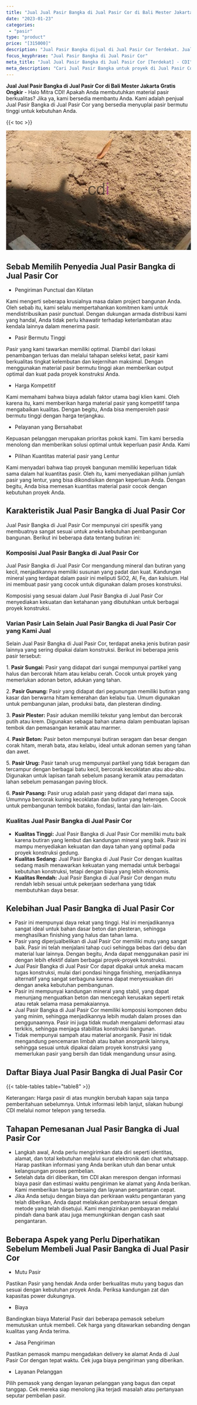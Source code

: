 ```yaml
---
title: "Jual Jual Pasir Bangka di Jual Pasir Cor di Bali Mester Jakarta Gratis Ongkir"
date: "2023-01-23"
categories:
 - "pasir"
type: "product"
price: "[315000]"
description: "Jual Pasir Bangka dijual di Jual Pasir Cor Terdekat. Jual Pasir Bangka ini sering dipakai dalam proyek konstruksi sebagai bahan campuran yang berkualitas dan bersih. Hubungi kami untuk informasi lebih lanjut."
focus_keyphrase: "Jual Pasir Bangka di Jual Pasir Cor"
meta_title: "Jual Jual Pasir Bangka di Jual Pasir Cor [Terdekat] - CDI"
meta_description: "Cari Jual Pasir Bangka untuk proyek di Jual Pasir Cor? Kami memiliki Jual Pasir Bangka berkualitas untuk material adukan. Raih penawaran terbaik sekarang."
---
```


**Jual Jual Pasir Bangka di Jual Pasir Cor di Bali Mester Jakarta Gratis Ongkir** - Halo Mitra CDI! Apakah Anda membutuhkan material pasir berkualitas? Jika ya, kami bersedia membantu Anda. Kami adalah penjual Jual Pasir Bangka di Jual Pasir Cor yang bersedia menyuplai pasir bermutu tinggi untuk kebutuhan Anda.

{{< toc >}}

![Jual Jual Pasir Bangka di Jual Pasir Cor di Bali Mester Jakarta Gratis Ongkir](/images/pasir/pasir-bangunan-12.jpg)

## Sebab Memilih Penyedia Jual Pasir Bangka di Jual Pasir Cor

*   Pengiriman Punctual dan Kilatan

Kami mengerti seberapa krusialnya masa dalam project bangunan Anda. Oleh sebab itu, kami selalu mempertahankan komitmen kami untuk mendistribusikan pasir punctual. Dengan dukungan armada distribusi kami yang handal, Anda tidak perlu khawatir terhadap keterlambatan atau kendala lainnya dalam menerima pasir.
*   Pasir Bermutu Tinggi

Pasir yang kami tawarkan memiliki optimal. Diambil dari lokasi penambangan terluas dan melalui tahapan seleksi ketat, pasir kami berkualitas tingkat kelembutan dan kejernihan maksimal. Dengan menggunakan material pasir bermutu tinggi akan memberikan output optimal dan kuat pada proyek konstruksi Anda.
*   Harga Kompetitif

Kami memahami bahwa biaya adalah faktor utama bagi klien kami. Oleh karena itu, kami memberikan harga material pasir yang kompetitif tanpa mengabaikan kualitas. Dengan begitu, Anda bisa memperoleh pasir bermutu tinggi dengan harga terjangkau.
*   Pelayanan yang Bersahabat

Kepuasan pelanggan merupakan prioritas pokok kami. Tim kami bersedia menolong dan memberikan solusi optimal untuk keperluan pasir Anda. Kami

*   Pilihan Kuantitas material pasir yang Lentur

Kami menyadari bahwa tiap proyek bangunan memiliki keperluan tidak sama dalam hal kuantitas pasir. Oleh itu, kami menyediakan pilihan jumlah pasir yang lentur, yang bisa dikondisikan dengan keperluan Anda. Dengan begitu, Anda bisa memesan kuantitas material pasir cocok dengan kebutuhan proyek Anda.

## Karakteristik Jual Pasir Bangka di Jual Pasir Cor

Jual Pasir Bangka di Jual Pasir Cor mempunyai ciri spesifik yang membuatnya sangat sesuai untuk aneka kebutuhan pembangunan bangunan. Berikut ini beberapa data tentang butiran ini:

### Komposisi Jual Pasir Bangka di Jual Pasir Cor

Jual Pasir Bangka di Jual Pasir Cor mengandung mineral dan butiran yang kecil, menjadikannya memiliki susunan yang padat dan kuat. Kandungan mineral yang terdapat dalam pasir ini meliputi SiO2, Al, Fe, dan kalsium. Hal ini membuat pasir yang cocok untuk digunakan dalam proses konstruksi.

Komposisi yang sesuai dalam Jual Pasir Bangka di Jual Pasir Cor menyediakan kekuatan dan ketahanan yang dibutuhkan untuk berbagai proyek konstruksi.

### Varian Pasir Lain Selain Jual Pasir Bangka di Jual Pasir Cor yang Kami Jual

Selain Jual Pasir Bangka di Jual Pasir Cor, terdapat aneka jenis butiran pasir lainnya yang sering dipakai dalam konstruksi. Berikut ini beberapa jenis pasir tersebut:

1\.  **Pasir Sungai:** Pasir yang didapat dari sungai mempunyai partikel yang halus dan bercorak hitam atau kelabu cerah. Cocok untuk proyek yang memerlukan adonan beton, adukan yang tahan.

2\.  **Pasir Gunung:** Pasir yang didapat dari pegunungan memiliki butiran yang kasar dan berwarna hitam kemerahan dan kelabu tua. Umum digunakan untuk pembangunan jalan, produksi bata, dan plesteran dinding.

3\.  **Pasir Plester:** Pasir adukan memiliki tekstur yang lembut dan bercorak putih atau krem. Digunakan sebagai bahan utama dalam pembuatan lapisan tembok dan pemasangan keramik atau marmer.

4\.  **Pasir Beton:** Pasir beton mempunyai butiran seragam dan besar dengan corak hitam, merah bata, atau kelabu, ideal untuk adonan semen yang tahan dan awet.

5\.  **Pasir Urug:** Pasir tanah urug mempunyai partikel yang tidak beragam dan tercampur dengan berbagai batu kecil, bercorak kecoklatan atau abu-abu. Digunakan untuk lapisan tanah sebelum pasang keramik atau pemadatan lahan sebelum pemasangan paving block.

6\.  **Pasir Pasang:** Pasir urug adalah pasir yang didapat dari mana saja. Umumnya bercorak kuning kecoklatan dan butiran yang heterogen. Cocok untuk pembangunan tembok batako, fondasi, lantai dan lain-lain.

### Kualitas Jual Pasir Bangka di Jual Pasir Cor

*   **Kualitas Tinggi:** Jual Pasir Bangka di Jual Pasir Cor memiliki mutu baik karena butiran yang lembut dan kandungan mineral yang baik. Pasir ini mampu menyediakan kekuatan dan daya tahan yang optimal pada proyek konstruksi gedung.
*   **Kualitas Sedang:** Jual Pasir Bangka di Jual Pasir Cor dengan kualitas sedang masih menawarkan kekuatan yang memadai untuk berbagai kebutuhan konstruksi, tetapi dengan biaya yang lebih ekonomis.
*   **Kualitas Rendah:** Jual Pasir Bangka di Jual Pasir Cor dengan mutu rendah lebih sesuai untuk pekerjaan sederhana yang tidak membutuhkan daya besar.

## Kelebihan Jual Pasir Bangka di Jual Pasir Cor

*   Pasir ini mempunyai daya rekat yang tinggi. Hal ini menjadikannya sangat ideal untuk bahan dasar beton dan plesteran, sehingga menghasilkan finishing yang halus dan tahan lama.
*   Pasir yang diperjualbelikan di Jual Pasir Cor memiliki mutu yang sangat baik. Pasir ini telah menjalani tahap cuci sehingga bebas dari debu dan material luar lainnya. Dengan begitu, Anda dapat menggunakan pasir ini dengan lebih efektif dalam berbagai proyek-proyek konstruksi.
*   Jual Pasir Bangka di Jual Pasir Cor dapat dipakai untuk aneka macam tugas konstruksi, mulai dari pondasi hingga finishing, menjadikannya alternatif yang sangat serbaguna karena dapat menyesuaikan diri dengan aneka kebutuhan pembangunan.
*   Pasir ini mempunyai kandungan mineral yang stabil, yang dapat menunjang menguatkan beton dan mencegah kerusakan seperti retak atau retak selama masa pemakaiannya.
*   Jual Pasir Bangka di Jual Pasir Cor memiliki komposisi komponen debu yang minim, sehingga menjadikannya lebih mudah dalam proses dan penggunaannya. Pasir ini juga tidak mudah mengalami deformasi atau terkikis, sehingga menjaga stabilitas konstruksi bangunan.
*   Tidak mempunyai sampah atau material anorganik. Pasir ini tidak mengandung pencemaran limbah atau bahan anorganik lainnya, sehingga sesuai untuk dipakai dalam proyek konstruksi yang memerlukan pasir yang bersih dan tidak mengandung unsur asing.

## Daftar Biaya Jual Pasir Bangka di Jual Pasir Cor

{{< table-tables table="table8" >}}

Keterangan: Harga pasir di atas mungkin berubah kapan saja tanpa pemberitahuan sebelumnya. Untuk informasi lebih lanjut, silakan hubungi CDI melalui nomor telepon yang tersedia.

## Tahapan Pemesanan Jual Pasir Bangka di Jual Pasir Cor

*   Langkah awal, Anda perlu mengirimkan data diri seperti identitas, alamat, dan total kebutuhan melalui surat elektronik dan chat whatsapp. Harap pastikan informasi yang Anda berikan utuh dan benar untuk kelangsungan proses pembelian.
*   Setelah data diri diberikan, tim CDI akan merespon dengan informasi biaya pasir dan estimasi waktu pengiriman ke alamat yang Anda berikan. Kami memberikan harga bersaing dan layanan pengantaran cepat.
*   Jika Anda setuju dengan biaya dan perkiraan waktu pengantaran yang telah diberikan, Anda dapat melakukan pembayaran sesuai dengan metode yang telah disetujui. Kami mengizinkan pembayaran melalui pindah dana bank atau juga memungkinkan dengan cash saat pengantaran.

## Beberapa Aspek yang Perlu Diperhatikan Sebelum Membeli Jual Pasir Bangka di Jual Pasir Cor

*   Mutu Pasir

Pastikan Pasir yang hendak Anda order berkualitas mutu yang bagus dan sesuai dengan kebutuhan proyek Anda. Periksa kandungan zat dan kapasitas power dukungnya.
*   Biaya

Bandingkan biaya Material Pasir dari beberapa pemasok sebelum memutuskan untuk membeli. Cek harga yang ditawarkan sebanding dengan kualitas yang Anda terima.
*   Jasa Pengiriman

Pastikan pemasok mampu mengadakan delivery ke alamat Anda di Jual Pasir Cor dengan tepat waktu. Cek juga biaya pengiriman yang diberikan.
*   Layanan Pelanggan

Pilih pemasok yang dengan layanan pelanggan yang bagus dan cepat tanggap. Cek mereka siap menolong jika terjadi masalah atau pertanyaan seputar pembelian pasir.